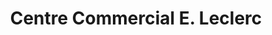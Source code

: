 ---
title: "Centre Commercial E. Leclerc"
url: /perrusson/centre-commercial-e-leclerc/
shop: Supermarkt
---